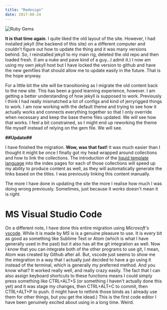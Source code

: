 ```yaml
---
title: "Redesign"
date: 2017-08-24
---
```

![Ruby Gems](/assets/img/wrench.jpg)

**It is that time again**. I quite liked the old layout of the site. However, I had installed jekyll (the backend of this site) on a different computer and couldn't figure out how to update the thing and it was many versions behind. So, I reinstalled jekyll to my main rig, deleted the old repo and then loaded fresh. (I am a nuke and pave kind of a guy...I admit it.) I now am using my own jekyll host but I have locked the version to github and have the new gemfiles that should allow me to update easily in the future. That is the hope anyway.

For a little bit the site will be transitioning as I migrate the old content back to the new site. This has been a good learning experience, however. I am getting a better understanding of how jekyll is supposed to work. Previously I think I had really mismatched a lot of configs and kind of jerryrigged things to work. I am now working with the default theme and trying to see how it actually works and connects everything together so that I only override when necessary and keep the base theme files updated. We will see how that works. I feel a bit constrained, so I might end up reworking the theme file myself instead of relying on the gem file. We will see. 

**##Update##**

I have finished the migration. **Wow, was that fast!** It was much easier than I thought it might be once I finally got my head wrapped around collections and how to link the collections. The introduction of the [liquid template language](https://help.shopify.com/themes/liquid/basics) into the index pages for each of those collections will speed up my ability to produce content as well, as they will automatically generate the links based on the titles. I was previously linking this content manually. 

The more I have done in updating the site the more I realise how much I was doing wrong previously. Sometimes, just because it *works* doesn't mean it is *right*. 

# MS Visual Studio Code

On a different note, I have done this entire migration using *Microsoft's* [vscode](https://github.com/Microsoft/vscode). While it is made by *MS* is is a genuine pleasure to use. It is every bit as good as something like Sublime Text or Atom (which is what I have generally used in the past) but it also has all the git integration as well. Now I know that you can integrate both of the other programs to use git, I mean, Atom was created by Github after all. But, vscode just seems to *show* me the integration in a way that I actually just decided to have a go using it instead of the terminal, which is generally my preferred method. And you know what? It worked really well, and really crazy easily. The fact that I can also assign keyboard shortcuts to these functions means I could simply press something like CTRL+ALT+S (or something I haven't actually done this yet) and it was stage my changes, then CTRL+ALT+C to commit, then CTRL+ALT+P to push. (I might have to rethink those binds as I already use them for other things, but you get the idead.) This is the first code editor I have been genuinely excited about using in a long time. Weird.

  

